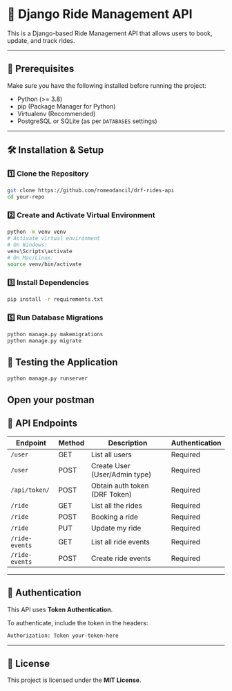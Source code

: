 # **🚀 Django Ride Management API**

This is a Django-based Ride Management API that allows users to book, update, and track rides.

---

## **📌 Prerequisites**
Make sure you have the following installed before running the project:

- Python (>= 3.8)  
- pip (Package Manager for Python)  
- Virtualenv (Recommended)  
- PostgreSQL or SQLite (as per `DATABASES` settings)  

---

## **🛠 Installation & Setup**

### **1️⃣ Clone the Repository**
```sh
git clone https://github.com/romeodancil/drf-rides-api
cd your-repo
```

### **2️⃣ Create and Activate Virtual Environment**
```sh
python -m venv venv
# Activate virtual environment
# On Windows:
venv\Scripts\activate
# On Mac/Linux:
source venv/bin/activate
```

### **3️⃣ Install Dependencies**
```sh
pip install -r requirements.txt
```

### **5️⃣ Run Database Migrations**
```sh
python manage.py makemigrations
python manage.py migrate
```
## **🚀 Testing the Application**
```sh
python manage.py runserver
```
Open your postman
---

## **📡 API Endpoints**
| Endpoint                 | Method | Description                    | Authentication |
|--------------------------|--------|--------------------------------|---------------|
| `/user`                  | GET    | List all users                 | Required      |
| `/user`                  | POST   | Create User (User/Admin type)  | Required      |
| `/api/token/`            | POST   | Obtain auth token (DRF Token)  | Required      |
| `/ride`                  | GET    | List all the rides             | Required      |
| `/ride`                  | POST   | Booking a ride                 | Required      |
| `/ride`                  | PUT    | Update my ride                 | Required      |
| `/ride-events`           | GET    | List all ride events           | Required      |
| `/ride-events`           | POST   | Create ride events             | Required      |

---

## **🔑 Authentication**
This API uses **Token Authentication**.  

To authenticate, include the token in the headers:  
```sh
Authorization: Token your-token-here
```

---

## **📄 License**
This project is licensed under the **MIT License**.


